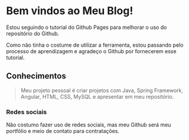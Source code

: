 # Bem vindos ao Meu Blog! 

Estou seguindo o tutorial do Github Pages para melhorar o uso do repositório do Github. 

Como não tinha o costume de utilizar a ferramenta, estou passando pelo processo de aprendizagem e agradeço o Github por fornecerem esse tutorial.

## Conhecimentos

> Meu projeto pessoal é criar projetos com Java, Spring Framework, Angular, HTML, CSS, MySQL e apresentar em meu repositório.

### Redes sociais

Não costumo fazer uso de redes sociais, mas meu Github será meu portfólio e meio de contato para contratações. 

